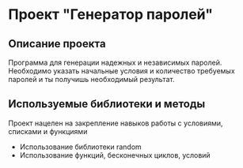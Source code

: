 # Проект "Генератор паролей"

## Описание проекта 

Программа для генерации надежных и независимых паролей. Необходимо указать начальные условия и количество требуемых паролей и ты получишь необходимый результат.

## Используемые библиотеки и методы

Проект нацелен на закрепление навыков работы с условиями, списками и функциями
- Использование библиотеки random
- Использование функций, бесконечных циклов, условий
